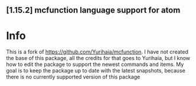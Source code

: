## [1.15.2] mcfunction language support for atom

# Info
This is a fork of https://github.com/Yurihaia/mcfunction. I have not created the base of this package, all the credits for that goes to Yurihaia, but I know how to edit the package to support the newest commands and items. My goal is to keep the package up to date with the latest snapshots, because there is no currently supported version of this package
